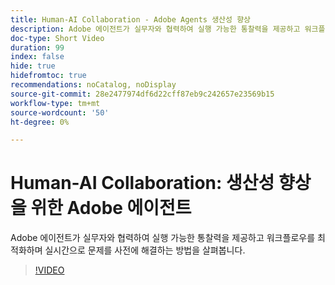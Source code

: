 ```yaml
---
title: Human-AI Collaboration - Adobe Agents 생산성 향상
description: Adobe 에이전트가 실무자와 협력하여 실행 가능한 통찰력을 제공하고 워크플로우를 최적화하며 실시간으로 문제를 사전에 해결하는 방법을 살펴봅니다.
doc-type: Short Video
duration: 99
index: false
hide: true
hidefromtoc: true
recommendations: noCatalog, noDisplay
source-git-commit: 28e2477974df6d22cff87eb9c242657e23569b15
workflow-type: tm+mt
source-wordcount: '50'
ht-degree: 0%

---
```



# Human-AI Collaboration: 생산성 향상을 위한 Adobe 에이전트

Adobe 에이전트가 실무자와 협력하여 실행 가능한 통찰력을 제공하고 워크플로우를 최적화하며 실시간으로 문제를 사전에 해결하는 방법을 살펴봅니다.

<!-- 62_S653_3442539_98_humanai-collaboration-adobe-agents-enhancing-productivity -->
>[!VIDEO](https://video.tv.adobe.com/v/3460404/?learn=on&enablevpops=true&captions=kor)
